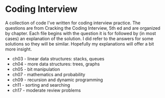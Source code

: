 Coding Interview
================

A collection of code I've written for coding interview practice.
The questions are from Cracking the Coding Interview, 5th ed and are organized by chapter.
Each file begins with the question it is for followed by (in most cases) an
explanation of the solution. I did refer to the answers for some solutions so
they will be similar. Hopefully my explanations will offer a bit more
insight.

* ch03 - linear data structures: stacks, queues
* ch04 - more data structures: trees, graphs
* ch05 - bit manipulation
* ch07 - mathematics and probability
* ch09 - recursion and dynamic programming
* ch11 - sorting and searching
* ch17 - moderate review problems
